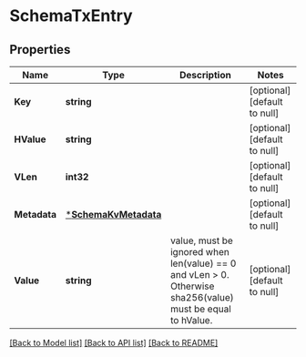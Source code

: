 # SchemaTxEntry

## Properties
Name | Type | Description | Notes
------------ | ------------- | ------------- | -------------
**Key** | **string** |  | [optional] [default to null]
**HValue** | **string** |  | [optional] [default to null]
**VLen** | **int32** |  | [optional] [default to null]
**Metadata** | [***SchemaKvMetadata**](schemaKVMetadata.md) |  | [optional] [default to null]
**Value** | **string** | value, must be ignored when len(value) &#x3D;&#x3D; 0 and vLen &gt; 0. Otherwise sha256(value) must be equal to hValue. | [optional] [default to null]

[[Back to Model list]](../README.md#documentation-for-models) [[Back to API list]](../README.md#documentation-for-api-endpoints) [[Back to README]](../README.md)


